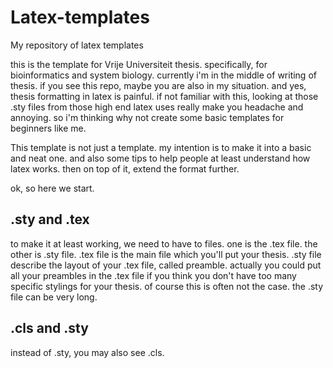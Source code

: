 Latex-templates
===============

My repository of latex templates

this is the template for Vrije Universiteit thesis. specifically, for bioinformatics and system biology. currently i'm in the middle of writing of thesis. if you see this repo, maybe you are also in my situation. and yes, thesis formatting in latex is painful. if not familiar with this, looking at those .sty files from those high end latex uses really make you headache and annoying. so i'm thinking why not create some basic templates for beginners like me. 

This template is not just a template. my intention is to make it into a basic and neat one. and also some tips to help people at least understand how latex works. then on top of it, extend the format further. 

ok, so here we start.

## .sty and .tex
to make it at least working, we need to have to files. one is the .tex file. the other is .sty file. .tex file is the main file which you'll put your thesis. .sty file describe the layout of your .tex file, called preamble. actually you could put all your preambles in the .tex file if you think you don't have too many specific stylings for your thesis. of course this is often not the case. the .sty file can be very long. 

## .cls and .sty
instead of .sty, you may also see .cls. 
